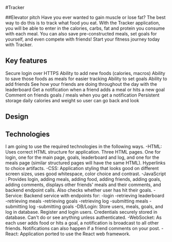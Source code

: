 #Tracker

##Elevator pitch
Have you ever wanted to gain muscle or lose fat? The best way to do this is to track what food you eat. With the Tracker application, you will be able to enter in the calories, carbs, fat and protein you consume with each meal. You can also save pre-constructed meals, set goals for yourself, and even compete with friends! Start your fitness journey today with Tracker.

## Key features
Secure login over HTTPS
Ability to add new foods (calories, macros)
Ability to save those foods as meals for easier tracking
Ability to set goals
Ability to add friends
See how your friends are doing throughout the day with the leaderboard
Get a notification when a friend adds a meal or hits a new goal
Comment on friends goals / meals when you get a notification
Persistent storage daily calories and weight so user can go back and look

## Design


## Technologies
I am going to use the required technologies in the following ways.
-HTML: Uses correct HTML structure for application. Three HTML pages. One for login, one for the main page, goals, leaderboard and log, and one for the meals page (similar structured pages will have the same HTML). Hyperlinks to choice artifacts.
-CSS: Application styling that looks good on different screen sizes, uses good whitespace, color choice and contrast. 
-JavaScript : Provides login, adding meals, adding food, adding friends, adding goals, adding comments, displays other friends' meals and their comments, and backend endpoint calls. Also checks whether user has hit their goals.
-Service: Backend service with endpoints for:
-login
-retrieving leaderboard
-retrieving meals
-retrieving goals
-retrieving log
-submitting meals
-submitting log
-submitting goals
-DB/Login: Store users, meals, goals, and log in database. Register and login users. Credentials securely stored in database. Can't do or see anything unless authenticated.
-WebSocket: As each user adds food or hits a goal, a notification is broadcast to all other friends. Notifications can also happen if a friend comments on your post.
-React: Application ported to use the React web framework.

